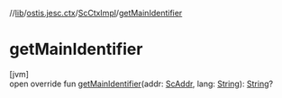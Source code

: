//[lib](../../../index.md)/[ostis.jesc.ctx](../index.md)/[ScCtxImpl](index.md)/[getMainIdentifier](get-main-identifier.md)

# getMainIdentifier

[jvm]\
open override fun [getMainIdentifier](get-main-identifier.md)(addr: [ScAddr](../../ostis.jesc.client.model.addr/-sc-addr/index.md), lang: [String](https://kotlinlang.org/api/latest/jvm/stdlib/kotlin/-string/index.html)): [String](https://kotlinlang.org/api/latest/jvm/stdlib/kotlin/-string/index.html)?
